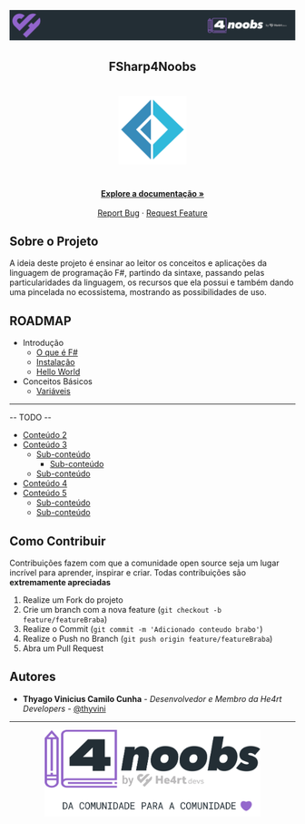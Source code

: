 <!-- Logo 4noobs -->

<p align="center">
  <a href="https://github.com/he4rt/4noobs" target="_blank">
    <img src=".github/header_4noobs.svg">
  </a>
</p>

<!-- Title -->

<p align="center">
  <h2 align="center">FSharp4Noobs</h2>

  <h1 align="center"><img src=".github/fsharp.svg" alt="Logo do F#" width="120"></h1>
  
  <p align="center">
    <br />
    <a href="#ROADMAP"><strong>Explore a documentação »</strong></a>
    <br />
    <br />
    <a href="link-para-abrir-issue">Report Bug</a>
    ·
    <a href="link-para-abrir-issue">Request Feature</a>
  </p>
</p>
    
 <!-- ABOUT THE PROJECT -->

## Sobre o Projeto
A ideia deste projeto é ensinar ao leitor os conceitos e aplicações da linguagem de programação F#, partindo da sintaxe,
passando pelas particularidades da linguagem, os recursos que ela possui e também dando uma pincelada no ecossistema,
mostrando as possibilidades de uso.

<!-- ROADMAP OF PROJECT -->

## ROADMAP

- Introdução
    - [O que é F#](conteudos/00-Introdução/00-O_que_é_F%23.md)
    - [Instalação](conteudos/00-Introdução/01-Instalação_e_Ambiente.md)
    - [Hello World](conteudos/00-Introdução/02-Hello_World.md)
- Conceitos Básicos
    - [Variáveis](conteudos/01-Conceitos_Básicos/00-Variáveis.md)
---
-- TODO --
- [Conteúdo 2](link-segunda-parte)
- [Conteúdo 3](link-terceira-parte)
  - [Sub-conteúdo](link-sub-conteudo)
  	- [Sub-conteúdo](link-sub-conteudo)
  - [Sub-conteúdo](link-sub-conteudo)
- [Conteúdo 4](link-quarta-parte)
- [Conteúdo 5](link-quinta-parte)
  - [Sub-conteúdo](link-sub-conteudo)
  - [Sub-conteúdo](link-sub-conteudo)
  
  
<!-- CONTRIBUTING -->

## Como Contribuir

Contribuições fazem com que a comunidade open source seja um lugar incrível para aprender, inspirar e criar. Todas contribuições
são **extremamente apreciadas**

1. Realize um Fork do projeto
2. Crie um branch com a nova feature (`git checkout -b feature/featureBraba`)
3. Realize o Commit (`git commit -m 'Adicionado conteudo brabo'`)
4. Realize o Push no Branch (`git push origin feature/featureBraba`)
5. Abra um Pull Request

## Autores

- **Thyago Vinicius Camilo Cunha** - _Desenvolvedor e Membro da He4rt Developers_ - [@thyvini](https://twitter.com/thyvini)

---

<p align="center">
  <a href="https://github.com/he4rt/4noobs" target="_blank">
    <img src=".github/footer_4noobs.svg" width="380">
  </a>
</p>
